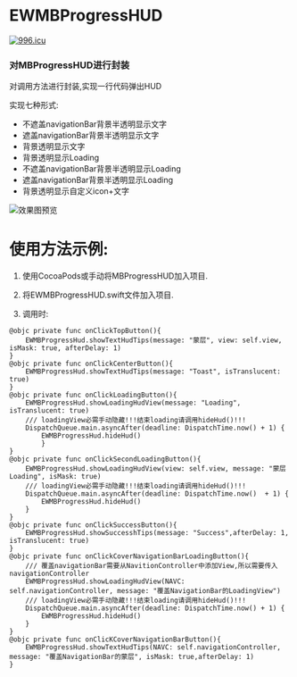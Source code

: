 # EWMBProgressHUD
[![996.icu](https://img.shields.io/badge/link-996.icu-red.svg)](https://996.icu)

### 对MBProgressHUD进行封装

对调用方法进行封装,实现一行代码弹出HUD
  
实现七种形式:
* 不遮盖navigationBar背景半透明显示文字
* 遮盖navigationBar背景半透明显示文字
* 背景透明显示文字
* 背景透明显示Loading 
* 不遮盖navigationBar背景半透明显示Loading
* 遮盖navigationBar背景半透明显示Loading
* 背景透明显示自定义icon+文字

![效果图预览](https://github.com/WangLiquan/EWMBProgressHUD/raw/master/images/demonstration.gif)

# 使用方法示例:
1. 使用CocoaPods或手动将MBProgressHUD加入项目.   
   
2. 将EWMBProgressHUD.swift文件加入项目.  
   
3. 调用时:
```
@objc private func onClickTopButton(){
    EWMBProgressHud.showTextHudTips(message: "蒙层", view: self.view, isMask: true, afterDelay: 1)
}
@objc private func onClickCenterButton(){
    EWMBProgressHud.showTextHudTips(message: "Toast", isTranslucent: true)
}
@objc private func onClickLoadingButton(){
    EWMBProgressHud.showLoadingHudView(message: "Loading", isTranslucent: true)
    /// loadingView必需手动隐藏!!!结束loading请调用hideHud()!!!
    DispatchQueue.main.asyncAfter(deadline: DispatchTime.now() + 1) {
        EWMBProgressHud.hideHud()
        }
}
@objc private func onClickSecondLoadingButton(){
    EWMBProgressHud.showLoadingHudView(view: self.view, message: "蒙层Loading", isMask: true)
    /// loadingView必需手动隐藏!!!结束loading请调用hideHud()!!!
    DispatchQueue.main.asyncAfter(deadline: DispatchTime.now()  + 1) {
        EWMBProgressHud.hideHud()
    }
}
@objc private func onClickSuccessButton(){
    EWMBProgressHud.showSuccesshTips(message: "Success",afterDelay: 1, isTranslucent: true)
}
@objc private func onClickCoverNavigationBarLoadingButton(){
    /// 覆盖navigationBar需要从NavitionController中添加View,所以需要传入navigationController
    EWMBProgressHud.showLoadingHudView(NAVC: self.navigationController, message: "覆盖NavigationBar的LoadingView")
    /// loadingView必需手动隐藏!!!结束loading请调用hideHud()!!!
    DispatchQueue.main.asyncAfter(deadline: DispatchTime.now() + 1) {
        EWMBProgressHud.hideHud()
    }
}
@objc private func onClicKCoverNavigationBarButton(){
    EWMBProgressHud.showTextHudTips(NAVC: self.navigationController, message: "覆盖NavigationBar的蒙层", isMask: true,afterDelay: 1)
}
```

